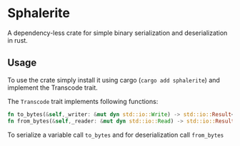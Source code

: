 # Sphalerite
A dependency-less crate for simple binary serialization and deserialization in rust.

## Usage

To use the crate simply install it using cargo
(`cargo add sphalerite`)
and implement the Transcode trait.

The `Transcode` trait implements following functions:
```rust
fn to_bytes(&self,_writer: &mut dyn std::io::Write) -> std::io::Result<usize>
fn from_bytes(&self,_reader: &mut dyn std::io::Read) -> std::io::Result<Self>
```
To serialize a variable call `to_bytes` and for deserialization call `from_bytes`